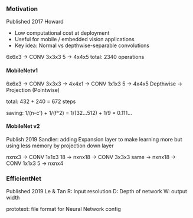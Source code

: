 ### Motivation
Published 2017 Howard
- Low computational cost at deployment
- Useful for mobile / embedded vision applications
- Key idea: Normal vs depthwise-separable convolutions


6x6x3 -> CONV 3x3x3 5 -> 4x4x5
total: 2340 operations

#### MobileNetv1

6x6x3 -> CONV 3x3x3 -> 4x4x1 -> CONV 1x1x3 5 -> 4x4x5
           Depthwise      ->     Projection (Pointwise)

total: 432 + 240 = 672 steps

saving: 1/(n-c') + 1/(f^2) = 1/(32...512) + 1/9 = 0.111...

#### MobileNet v2
Publish 2019 Sandler: adding Expansion layer to make learning more but using less memory by projection down layer

nxnx3 -> CONV 1x1x3 18 -> nxnx18 -> CONV 3x3x3 same -> nxnx18 -> CONV 1x1x3 5 -> nxnx4

### EfficientNet
Published 2019 Le & Tan
R: Input resolution
D: Depth of network
W: output width

prototext: file format for Neural Network config

